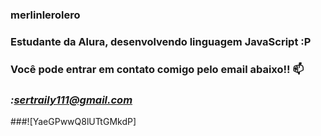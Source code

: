 ### **merlinlerolero**
### Estudante da Alura, desenvolvendo linguagem JavaScript :P

### Você pode entrar em contato comigo pelo email abaixo!! 📫
### *:sertraily111@gmail.com*

###![YaeGPwwQ8lUTtGMkdP]

